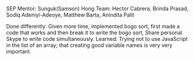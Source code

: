 SEP Mentor: Sunguk(Samson) Hong
Team: Hector Cabrera, Brinda Prasad, Sodiq Adeniyi-Adeoye, Matthew Barta, Anindita Palit

Done differently: Given more time, implemented bogo sort, first made a code that works and then break it to write the bogo sort, Share personal Skype to write code simultaneously.
Learned: Trying not to use JavaScript in the list of an array; that creating good variable names is very very important.